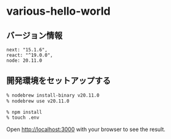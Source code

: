 # various-hello-world

## バージョン情報

```
next: "15.1.6",
react: "^19.0.0",
node: 20.11.0
```

## 開発環境をセットアップする

```bash
% nodebrew install-binary v20.11.0
% nodebrew use v20.11.0
```

```bash
% npm install
% touch .env
```

Open [http://localhost:3000](http://localhost:3000) with your browser to see the result.
